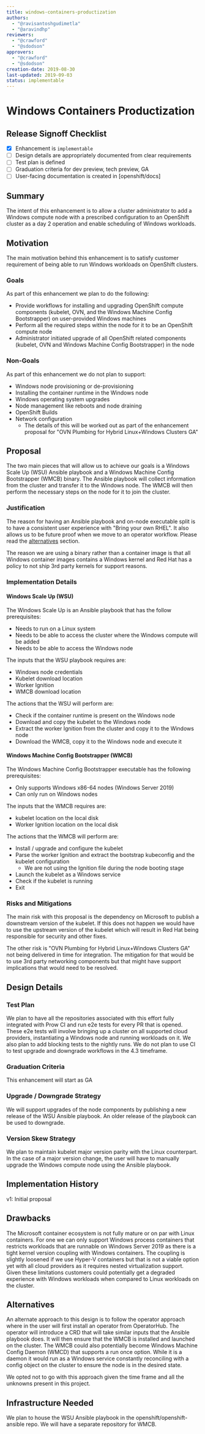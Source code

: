 ```yaml
---
title: windows-containers-productization
authors:
  - "@ravisantoshgudimetla"
  - "@aravindhp"
reviewers:
  - "@crawford"
  - "@sdodson"
approvers:
  - "@crawford"
  - "@sdodson"
creation-date: 2019-08-30
last-updated: 2019-09-03
status: implementable
---
```


# Windows Containers Productization

## Release Signoff Checklist

- [x] Enhancement is `implementable`
- [ ] Design details are appropriately documented from clear requirements
- [ ] Test plan is defined
- [ ] Graduation criteria for dev preview, tech preview, GA
- [ ] User-facing documentation is created in [openshift/docs]

## Summary

The intent of this enhancement is to allow a cluster administrator to add a
Windows compute node with a prescribed configuration to an OpenShift cluster as a
day 2 operation and enable scheduling of Windows workloads.

## Motivation

The main motivation behind this enhancement is to satisfy customer
requirement of being able to run Windows workloads on OpenShift clusters.

### Goals

As part of this enhancement we plan to do the following:
* Provide workflows for installing and upgrading OpenShift compute components
(kubelet, OVN, and the Windows Machine Config Bootstrapper) on user-provided
Windows machines
* Perform all the required steps within the node for it to be an OpenShift
compute node
* Administrator initiated upgrade of all OpenShift related components
(kubelet, OVN and Windows Machine Config Bootstrapper) in the node

### Non-Goals

As part of this enhancement we do not plan to support:
* Windows node provisioning or de-provisioning
* Installing the container runtime in the Windows node
* Windows operating system upgrades
* Node management like reboots and node draining
* OpenShift Builds
* Network configuration
  * The details of this will be worked out as part of the enhancement
    proposal for "OVN Plumbing for Hybrid Linux+Windows Clusters GA"

## Proposal

The two main pieces that will allow us to achieve our goals is a Windows Scale
Up (WSU) Ansible playbook and a Windows Machine Config Bootstrapper (WMCB)
binary. The Ansible playbook will collect information from the cluster and
transfer it to the Windows node. The WMCB will then perform the necessary
steps on the node for it to join the cluster.

### Justification

The reason for having an Ansible playbook and on-node executable split is to
have a consistent user experience with "Bring your own RHEL". It also allows
us to be future proof when we move to an operator workflow. Please read the
[alternatives](#Alternatives) section.

The reason we are using a binary rather than a container image is
that all Windows container images contains a Windows kernel and Red Hat has a
policy to not ship 3rd party kernels for support reasons.

### Implementation Details

#### Windows Scale Up (WSU)

The Windows Scale Up is an Ansible playbook that has the follow prerequisites:
* Needs to run on a Linux system
* Needs to be able to access the cluster where the Windows compute will be added
* Needs to be able to access the Windows node

The inputs that the WSU playbook requires are:
* Windows node credentials
* Kubelet download location
* Worker Ignition
* WMCB download location

The actions that the WSU will perform are:
* Check if the container runtime is present on the Windows node
* Download and copy the kubelet to the Windows node
* Extract the worker Ignition from the cluster and copy it to the Windows node
* Download the WMCB, copy it to the Windows node and execute it

#### Windows Machine Config Bootstrapper (WMCB)

The Windows Machine Config Bootstrapper executable has the following
prerequisites:
* Only supports Windows x86-64 nodes (Windows Server 2019)
* Can only run on Windows nodes

The inputs that the WMCB requires are:
* kubelet location on the local disk
* Worker Ignition location on the local disk

The actions that the WMCB will perform are:
* Install / upgrade and configure the kubelet
* Parse the worker Ignition and extract the bootstrap kubeconfig and the
kubelet configuration
  * We are not using the Ignition file during the node booting stage
* Launch the kubelet as a Windows service
* Check if the kubelet is running
* Exit

### Risks and Mitigations

The main risk with this proposal is the dependency on Microsoft to publish a
downstream version of the kubelet. If this does not happen we would have to
use the upstream version of the kubelet which will result in Red Hat being
responsible for security and other fixes.

The other risk is "OVN Plumbing for Hybrid Linux+Windows Clusters GA" not being
delivered in time for integration. The mitigation for that would be to use 3rd
party networking components but that might have support implications that would
need to be resolved.

## Design Details

### Test Plan

We plan to have all the repositories associated with this effort fully
integrated with Prow CI and run e2e tests for every PR that is opened. These
e2e tests will involve bringing up a cluster on all supported cloud providers,
instantiating a Windows node and running workloads on it. We also plan to add
blocking tests to the nightly runs. We do not plan to use CI to test upgrade and
downgrade workflows in the 4.3 timeframe.

### Graduation Criteria

This enhancement will start as GA

### Upgrade / Downgrade Strategy

We will support upgrades of the node components by publishing a new release
of the WSU Ansible playbook. An older release of the playbook can be used to
downgrade.

### Version Skew Strategy

We plan to maintain kubelet major version parity with the Linux counterpart. In
the case of a major version change, the user will have to manually upgrade the
Windows compute node using the Ansible playbook.

## Implementation History

v1: Initial proposal

## Drawbacks

The Microsoft container ecosystem is not fully mature or on par with Linux
containers. For one we can only support Windows process containers that
restricts workloads that are runnable on Windows Server 2019 as there is a tight
kernel version coupling with Windows containers. The coupling is slightly
loosened if we use Hyper-V containers but that is not a viable option yet with
all cloud providers as it requires nested virtualization support. Given these
limitations customers could potentially get a degraded experience with Windows
workloads when compared to Linux workloads on the cluster.

## Alternatives

An alternate approach to this design is to follow the operator approach where in
the user will first install an operator from OperatorHub. The operator will
introduce a CRD that will take similar inputs that the Ansible playbook does.
It will then ensure that the WMCB is installed and launched on the cluster. The
WMCB could also potentially become Windows Machine Config Daemon (WMCD) that
supports a run once option. While it is a daemon it would run as a Windows
service constantly reconciling with a config object on the cluster to ensure the
node is in the desired state.

We opted not to go with this approach given the time frame and all the unknowns
present in this project.

## Infrastructure Needed

We plan to house the WSU Ansible playbook in the openshift/openshift-ansible
repo. We will have a separate repository for WMCB.
